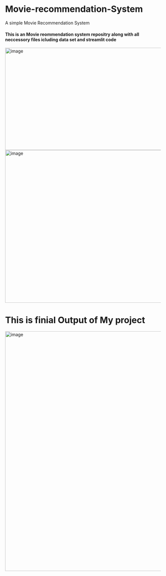 # Movie-recommendation-System
A simple Movie Recommendation System <br>
<h4> This is an Movie reommendation system repositry along with all neccessory files icluding data set and streamlit code</h4>
<image> <img width="819" height="330" alt="image" src="https://github.com/user-attachments/assets/ca581ef1-1df8-462a-b8c4-0394bbb80f38" />
</image>
<image> <img width="878" height="493" alt="image" src="https://github.com/user-attachments/assets/b5d22a2f-d3ef-41dd-bb05-c40fa608ab47" />
</image>

# This is finial Output of My project
<image><img width="1263" height="774" alt="image" src="https://github.com/user-attachments/assets/f94743ae-613f-4d57-b807-e9edf8f75ba7" />
</image>
